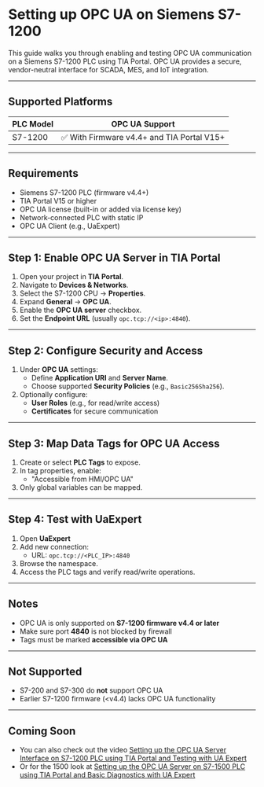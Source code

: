 # Setting up OPC UA on Siemens S7-1200

This guide walks you through enabling and testing OPC UA communication on a Siemens S7-1200 PLC using TIA Portal. OPC UA provides a secure, vendor-neutral interface for SCADA, MES, and IoT integration.

---

## Supported Platforms

| PLC Model      | OPC UA Support       |
|----------------|----------------------|
| S7-1200        | ✅ With Firmware v4.4+ and TIA Portal V15+ |

---

## Requirements

- Siemens S7-1200 PLC (firmware v4.4+)
- TIA Portal V15 or higher
- OPC UA license (built-in or added via license key)
- Network-connected PLC with static IP
- OPC UA Client (e.g., UaExpert)

---

## Step 1: Enable OPC UA Server in TIA Portal

1. Open your project in **TIA Portal**.
2. Navigate to **Devices & Networks**.
3. Select the S7-1200 CPU → **Properties**.
4. Expand **General** → **OPC UA**.
5. Enable the **OPC UA server** checkbox.
6. Set the **Endpoint URL** (usually `opc.tcp://<ip>:4840`).

---

## Step 2: Configure Security and Access

1. Under **OPC UA** settings:
   - Define **Application URI** and **Server Name**.
   - Choose supported **Security Policies** (e.g., `Basic256Sha256`).
2. Optionally configure:
   - **User Roles** (e.g., for read/write access)
   - **Certificates** for secure communication

---

## Step 3: Map Data Tags for OPC UA Access

1. Create or select **PLC Tags** to expose.
2. In tag properties, enable:
   - "Accessible from HMI/OPC UA"
3. Only global variables can be mapped.

---

## Step 4: Test with UaExpert

1. Open **UaExpert**
2. Add new connection:
   - URL: `opc.tcp://<PLC_IP>:4840`
3. Browse the namespace.
4. Access the PLC tags and verify read/write operations.

---

## Notes

- OPC UA is only supported on **S7-1200 firmware v4.4 or later**
- Make sure port **4840** is not blocked by firewall
- Tags must be marked **accessible via OPC UA**

---

## Not Supported

- S7-200 and S7-300 do **not** support OPC UA
- Earlier S7-1200 firmware (<v4.4) lacks OPC UA functionality

---

## Coming Soon

- You can also check out the video [Setting up the OPC UA Server Interface on S7-1200 PLC using TIA Portal and Testing with UA Expert](https://www.youtube.com/watch?v=-ComCFIRMJg)
- Or for the 1500 look at [Setting up the OPC UA Server on S7-1500 PLC using TIA Portal and Basic Diagnostics with UA Expert](https://www.youtube.com/watch?v=o-mXEqElVXY)
